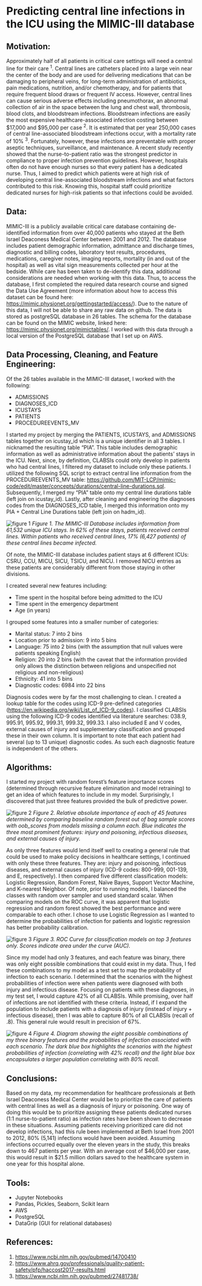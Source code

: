# Predicting central line infections in the ICU using the MIMIC-III database

## Motivation: 
Approximately half of all patients in critical care settings will need a central line for their care <sup>1</sup>. Central lines are catheters placed into a large vein near the center of the body and are used for delivering medications that can be damaging to peripheral veins, for long-term administration of antibiotics, pain medications, nutrition, and/or chemotherapy, and for patients that require frequent blood draws or frequent IV access. However, central lines can cause serious adverse effects including pneumothorax, an abnormal collection of air in the space between the lung and chest wall, thrombosis, blood clots, and bloodstream infections. Bloodstream infections are easily the most expensive healthcare-associated infection costing between $17,000 and $95,000 per case <sup>2</sup>. It is estimated that per year 250,000 cases of central line-associated bloodstream infections occur, with a mortality rate of 10% <sup>3</sup>.  Fortunately, however, these infections are preventable with proper aseptic techniques, surveillance, and maintenance. A recent study recently showed that the nurse-to-patient ratio was the strongest predictor in compliance to proper infection prevention guidelines. However, hospitals often do not have enough nurses so that every patient has a dedicated nurse. Thus, I aimed to predict which patients were at high risk of developing central line-associated bloodstream infections and what factors contributed to this risk. Knowing this, hospital staff could prioritize dedicated nurses for high-risk patients so that infections could be avoided. 


## Data:
MIMIC-III is a publicly available critical care database containing de-identified information from over 40,000 patients who stayed at the Beth Israel Deaconess Medical Center between 2001 and 2012. The database includes patient demographic information, admittance and discharge times, diagnostic and billing codes, laboratory test results, procedures, medications, caregiver notes, imaging reports, mortality (in and out of the hospital) as well as vital sign measurements collected per hour at the bedside. While care has been taken to de-identify this data, additional considerations are needed when working with this data. Thus, to access the database, I first completed the required data research course and signed the Data Use Agreement (more information about how to access this dataset can be found here: https://mimic.physionet.org/gettingstarted/access/). Due to the nature of this data, I will not be able to share any raw data on github. 
The data is stored as postgreSQL database in 26 tables. The schema for the database can be found on the MIMIC website, linked here: https://mimic.physionet.org/mimictables/. I worked with this data through a local version of the PostgreSQL database that I set up on AWS. 


## Data Processing, Cleaning, and Feature Engineering: 
Of the 26 tables available in the MIMIC-III dataset, I worked with the following: 
* ADMISSIONS
*	DIAGNOSES_ICD
*	ICUSTAYS
*	PATIENTS
*	PROCEDUREEVENTS_MV

I started my project by merging the PATIENTS, ICUSTAYS, and ADMISSIONS tables together on icustay_id which is a unique identifier in all 3 tables. I nicknamed the resulting table “PIA”. This table includes demographic information as well as administrative information about the patients’ stays in the ICU. Next, since, by definition, CLABSIs could only develop in patients who had central lines, I filtered my dataset to include only these patients. I utilized the following SQL script to extract central line information from the PROCEDUREEVENTS_MV table:  https://github.com/MIT-LCP/mimic-code/edit/master/concepts/durations/central-line-durations.sql. Subsequently, I merged my “PIA” table onto my central line durations table (left join on icustay_id). Lastly, after cleaning and engineering the diagnoses codes from the DIAGNOSES_ICD table, I merged this information onto my PIA + Central Line Durations table (left join on hadm_id). 


![figure 1](Filtered_DataSet.png)
*Figure 1. The MIMIC-III Database includes information from 61,532 unique ICU stays. In 62% of these stays, patients received central lines. Within patients who received central lines, 17% (6,427 patients) of these central lines became infected.* 


Of note, the MIMIC-III database includes patient stays at 6 different ICUs: CSRU, CCU, MICU, SICU, TSICU, and NICU. I removed NICU entries as these patients are considerably different from those staying in other divisions.  


I created several new features including: 
*	Time spent in the hospital before being admitted to the ICU
*	Time spent in the emergency department 
*	Age (in years) 


I grouped some features into a smaller number of categories: 
*	Marital status: 7 into 2 bins
*	Location prior to admission: 9 into 5 bins
*	Language: 75 into 2 bins (with the assumption that null values were patients speaking English)
*	Religion: 20 into 2 bins (with the caveat that the information provided only allows the distinction between religions and unspecified not religious and non-religious) 
*	Ethnicity: 41 into 5 bins
*	Diagnostic codes: 6984 into 22 bins


Diagnosis codes were by far the most challenging to clean. I created a lookup table for the codes using ICD-9 pre-defined categories (https://en.wikipedia.org/wiki/List_of_ICD-9_codes). I classified CLABSIs using the following ICD-9 codes identified via literature searches: 038.9, 995.91, 995.92, 999.31, 999.32, 999.33. I also included E and V codes, external causes of injury and supplementary classification and grouped these in their own column. It is important to note that each patient had several (up to 13 unique) diagnostic codes. As such each diagnostic feature is independent of the others. 


## Algorithms: 
I started my project with random forest’s feature importance scores (determined through recursive feature elimination and model retraining) to get an idea of which features to include in my model. Surprisingly, I discovered that just three features provided the bulk of predictive power. 


![figure 2](Relative_Feature_Importance.png)
*Figure 2. Relative absolute importance of each of 45 features determined by comparing baseline random forest out of bag sample scores with oob_scores from models missing a column each.  Blue indicates the three most prominent features: injury and poisoning, infectious diseases, and external causes of injury.* 


As only three features would lend itself well to creating a general rule that could be used to make policy decisions in healthcare settings, I continued with only these three features. They are: injury and poisoning, infectious diseases, and external causes of injury (ICD-9 codes: 800-999, 001-139, and E, respectively). I then compared five different classification models: Logistic Regression, Random Forest, Naïve Bayes, Support Vector Machine, and K-nearest Neighbor. Of note, prior to running models, I balanced the classes with random over sampler and used standard scalar. When comparing models on the ROC curve, it was apparent that logistic regression and random forest showed the best performance and were comparable to each other. I chose to use Logistic Regression as I wanted to determine the probabilities of infection for patients and logistic regression has better probability calibration. 


![figure 3](ROC_Curve.png)
*Figure 3. ROC Curve for classification models on top 3 features only. Scores indicate area under the curve (AUC).* 


Since my model had only 3 features, and each feature was binary, there was only eight possible combinations that could exist in my data. Thus, I fed these combinations to my model as a test set to map the probability of infection to each scenario. I determined that the scenarios with the highest probabilities of infection were when patients were diagnosed with both injury and infectious disease. Focusing on patients with these diagnoses, in my test set, I would capture 42% of all CLABSIs. While promising, over half of infections are not identified with these criteria. Instead, if I expand the population to include patients with a diagnosis of injury (instead of injury + infectious disease), then I was able to capture 80% of all CLABSIs (recall of .8). This general rule would result in precision of 67%. 


![figure 4](model_recommendation.png)
*Figure 4. Diagram showing the eight possible combinations of my three binary features and the probabilities of infection associated with each scenario. The dark blue box highlights the scenarios with the highest probabilities of infection (correlating with 42% recall) and the light blue box encapsulates a larger population correlating with 80% recall.* 



## Conclusions: 
Based on my data, my recommendation for healthcare professionals at Beth Israel Deaconess Medical Center would be to prioritize the care of patients with central lines as well as a diagnosis of injury or poisoning. One way of doing this would be to prioritize assigning these patients dedicated nurses (1:1 nurse-to-patient ratio) as infection rates have been shown to decrease in these situations. Assuming patients receiving prioritized care did not develop infections, had this rule been implemented at Beth Israel from 2001 to 2012, 80% (5,141) infections would have been avoided. Assuming infections occurred equally over the eleven years in the study, this breaks down to 467 patients per year. With an average cost of $46,000 per case, this would result in $21.5 million dollars saved to the healthcare system in one year for this hospital alone. 


## Tools:
*	Jupyter Notebooks
*	Pandas, Pickles, Seaborn, Scikit learn 
*	AWS
* PostgreSQL 
* DataGrip (GUI for relational databases)


## References:
1.	https://www.ncbi.nlm.nih.gov/pubmed/14700410
2.	https://www.ahrq.gov/professionals/quality-patient-safety/pfp/haccost2017-results.html 
3.	https://www.ncbi.nlm.nih.gov/pubmed/27481738/
